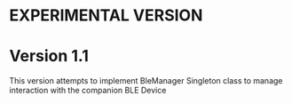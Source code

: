 EXPERIMENTAL VERSION
===================================
Version 1.1
================================================

This version attempts to implement BleManager Singleton class
to manage interaction with the companion BLE Device
